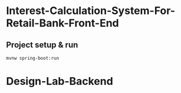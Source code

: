 # Interest-Calculation-System-For-Retail-Bank-Front-End

## Project setup & run
```
mvnw spring-boot:run
```
# Design-Lab-Backend
